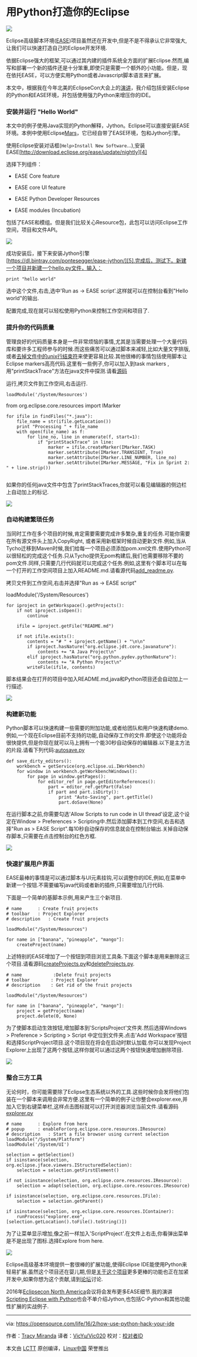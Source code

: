 用Python打造你的Eclipse
==============================================

![](https://opensource.com/sites/default/files/styles/image-full-size/public/images/life/lightbulb_computer_person_general_.png?itok=ZY3UuQQa)

Eclipse高级脚本环境([EASE][1])项目虽然还在开发中,但是不是不得承认它非常强大,让我们可以快速打造自己的Eclipse开发环境.

依据Eclipse强大的框架,可以通过其内建的插件系统全方面的扩展Eclipse.然而,编写和部署一个新的插件还是十分笨重,即使只是需要一个额外的小功能。但是，现在依托EASE，可以方便实用Python或者Javascript脚本语言来扩展。

本文中，根据我在今年北美的EclipseCon大会上的[演讲][2]，我介绍包括安装Eclipse的Python和EASE环境，并包括使用强力Python来增压你的IDE。

### 安装并运行 "Hello World"

本文中的例子使用Java实现的Python解释，Jython。Eclipse可以直接安装EASE环境。本例中使用Eclipse[Mars][3]，它已经自带了EASE环境，包和Jython引擎。

使用Eclipse安装对话框(`Help>Install New Software`...),安装EASE[http://download.eclipse.org/ease/update/nightly][4]

选择下列组件：

- EASE Core feature

- EASE core UI feature

- EASE Python Developer Resources

- EASE modules (Incubation)

包括了EASE和模组。但是我们比较关心Resource包，此包可以访问Eclipse工作空间，项目和文件API。

![](https://opensource.com/sites/default/files/1_installease_nightly.png)


成功安装后，接下来安装Jython引擎[https://dl.bintray.com/pontesegger/ease-jython/][5].完成后，测试下。新建一个项目并新建一个hello.py文件，输入：

```
print "hello world"
```

选中这个文件,右击,选中'Run as -> EASE script'.这样就可以在控制台看到"Hello world"的输出.

配置完成,现在就可以轻松使用Python来控制工作空间和项目了.

### 提升你的代码质量

管理良好的代码质量本身是一件非常烦恼的事情,尤其是当需要处理一个大量代码库和要许多工程师参与的时候.而这些痛苦可以通过脚本来减轻,比如大量文字排版,或者[去掉文件中的unix行结束符][6]来使更容易比较.其他很棒的事情包括使用脚本让Eclipse markers高亮代码.这里有一些例子,你可以加入到task markers ,用"printStackTrace"方法在java文件中探测.请看[源码][7]

运行,拷贝文件到工作空间,右击运行.

```
loadModule('/System/Resources')
```

from org.eclipse.core.resources import IMarker

``` 
for ifile in findFiles("*.java"):
    file_name = str(ifile.getLocation())
    print "Processing " + file_name
    with open(file_name) as f:
        for line_no, line in enumerate(f, start=1):
            if "printStackTrace" in line:
                marker = ifile.createMarker(IMarker.TASK)
                marker.setAttribute(IMarker.TRANSIENT, True)
                marker.setAttribute(IMarker.LINE_NUMBER, line_no)
                marker.setAttribute(IMarker.MESSAGE, "Fix in Sprint 2: " + line.strip())
                
```

如果你的任何java文件中包含了printStackTraces,你就可以看见编辑器的侧边栏上自动加上的标记.

![](https://opensource.com/sites/default/files/2_codequality.png)

### 自动构建繁琐任务

当同时工作在多个项目的时候,肯定需要需要完成许多繁杂,重复的任务.可能你需要在所有源文件头上加入CopyRight, 或者采用新框架时候自动更新文件.例如,当从Tycho迁移到Maven时候,我们给每一个项目必须添加pom.xml文件.使用Python可以很轻松的完成这个任务.只从Tycho提供无pom构建后,我们也需要移除不要的pom文件.同样,只需要几行代码就可以完成这个任务.例如,这里有个脚本可以在每一个打开的工作空间项目上加入README.md.请看源代码[add_readme.py][8].

拷贝文件到工作空间,右击并选择"Run as -> EASE script"

loadModule('/System/Resources')

``` 
for iproject in getWorkspace().getProjects():
    if not iproject.isOpen():
        continue
 
    ifile = iproject.getFile("README.md")
 
    if not ifile.exists():
        contents = "# " + iproject.getName() + "\n\n" 
        if iproject.hasNature("org.eclipse.jdt.core.javanature"):
            contents += "A Java Project\n"
        elif iproject.hasNature("org.python.pydev.pythonNature"):
            contents += "A Python Project\n"
        writeFile(ifile, contents)
```

脚本结果会在打开的项目中加入README.md,java和Python项目还会自动加上一行描述.

![](https://opensource.com/sites/default/files/3_tedioustask.png)

### 构建新功能

Python脚本可以快速构建一些需要的附加功能,或者给团队和用户快速构建demo.例如,一个现在Eclipse目前不支持的功能,自动保存工作的文件.即使这个功能将会很快提供,但是你现在就可以马上拥有一个能30秒自动保存的编辑器.以下是主方法的片段.请看下列代码:[autosave.py][9]

```
def save_dirty_editors():
    workbench = getService(org.eclipse.ui.IWorkbench)
    for window in workbench.getWorkbenchWindows():
        for page in window.getPages():
            for editor_ref in page.getEditorReferences():
                part = editor_ref.getPart(False)
                if part and part.isDirty():
                    print "Auto-Saving", part.getTitle()
                    part.doSave(None)
```

在运行脚本之前,你需要勾选'Allow Scripts to run code in UI thread'设定,这个设定在Window > Preferences > Scripting中.然后添加脚本到工作空间,右击和选择"Run as > EASE Script".每10秒自动保存的信息就会在控制台输出.关掉自动保存脚本,只需要在点击控制台的红色方框.

![](https://opensource.com/sites/default/files/4_prototype.png)

### 快速扩展用户界面

EASE最棒的事情是可以通过脚本与UI元素挂钩,可以调整你的IDE,例如,在菜单中新建一个按钮.不需要编写java代码或者新的插件,只需要增加几行代码.

下面是一个简单的基脚本示例,用来产生三个新项目.

```
# name		: Create fruit projects
# toolbar	: Project Explorer
# description	: Create fruit projects
 
loadModule("/System/Resources")
 
for name in ["banana", "pineapple", "mango"]:
	createProject(name)
```

上述特别的EASE增加了一个按钮到项目浏览工具条.下面这个脚本是用来删除这三个项目.请看源码[createProjects.py][10]和[deleteProjects.py][11].

```
# name            :Delete fruit projects
# toolbar        : Project Explorer
# description    : Get rid of the fruit projects
 
loadModule("/System/Resources")
 
for name in ["banana", "pineapple", "mango"]:
    project = getProject(name)
    project.delete(0, None)
```

为了使脚本启动生效按钮,增加脚本到'ScriptsProject'文件夹.然后选择Windows > Preference > Scripting > Script 中定位到文件夹.点击'Add Workspace'按钮和选择ScriptProject项目.这个项目现在将会在启动时默认加载.你可以发现Project Explorer上出现了这两个按钮,这样你就可以通过这两个按钮快速增加删除项目.

![](https://opensource.com/sites/default/files/5_buttons.png)

### 整合三方工具

无论何时，你可能需要除了Eclipse生态系统以外的工具.这些时候你会发将他们包装在一个脚本来调用会非常方便.这里有一个简单的例子让你整合explorer.exe,并加入它到右键菜单栏,这样点击图标就可以打开浏览器浏览当前文件.请看源码[explorer.py][12]

```
# name		: Explore from here
# popup		: enableFor(org.eclipse.core.resources.IResource)
# description	: Start a file browser using current selection
loadModule("/System/Platform")
loadModule('/System/UI')
 
selection = getSelection()
if isinstance(selection, org.eclipse.jface.viewers.IStructuredSelection):
	selection = selection.getFirstElement()
 
if not isinstance(selection, org.eclipse.core.resources.IResource):
	selection = adapt(selection, org.eclipse.core.resources.IResource)
 
if isinstance(selection, org.eclipse.core.resources.IFile):
	selection = selection.getParent()
 
if isinstance(selection, org.eclipse.core.resources.IContainer):
	runProcess("explorer.exe", [selection.getLocation().toFile().toString()])
```

为了让菜单显示增加,像之前一样加入'ScriptProject'.在文件上右击,你看弹出菜单是不是出现了图标.选择Explore from here.

![](https://opensource.com/sites/default/files/6_explorer.png)

Eclipse高级基本环境提供一套很棒的扩展功能,使得Eclipse IDE能使用Python来轻易扩展.虽然这个项目还在婴儿期,但是[关于这个项目][13]更多更棒的功能也正在加紧开发中,如果你想为这个贡献,请到[论坛][14]讨论.

2016年[Eclipsecon North America][15]会议将会发布更多EASE细节.我的演讲[Scripting Eclipse with Python][16]也会不单介绍Jython,也包括C-Python和其他功能性扩展的实战例子.

--------------------------------------------------------------------------------

via: https://opensource.com/life/16/2/how-use-python-hack-your-ide

作者：[Tracy Miranda][a]
译者：[VicYu/Vic020](http://vicyu.net)
校对：[校对者ID](https://github.com/校对者ID)

本文由 [LCTT](https://github.com/LCTT/TranslateProject) 原创编译，[Linux中国](https://linux.cn/) 荣誉推出

[a]:https://opensource.com/users/tracymiranda
[1]: https://eclipse.org/ease/
[2]: https://www.eclipsecon.org/na2016/session/scripting-eclipse-python
[3]: https://www.eclipse.org/downloads/packages/eclipse-ide-eclipse-committers-451/mars1
[4]: http://download.eclipse.org/ease/update/nightly
[5]: https://dl.bintray.com/pontesegger/ease-jython/
[6]: http://code.activestate.com/recipes/66434-change-line-endings/
[7]: https://gist.github.com/tracymiranda/6556482e278c9afc421d
[8]: https://gist.github.com/tracymiranda/f20f233b40f1f79b1df2
[9]: https://gist.github.com/tracymiranda/e9588d0976c46a987463
[10]: https://gist.github.com/tracymiranda/55995daaea9a4db584dc
[11]: https://gist.github.com/tracymiranda/baa218fc2c1a8e898194
[12]: https://gist.github.com/tracymiranda/8aa3f0fc4bf44f4a5cd3
[13]: https://eclipse.org/ease/
[14]: https://dev.eclipse.org/mailman/listinfo/ease-dev
[15]: https://www.eclipsecon.org/na2016
[16]: https://www.eclipsecon.org/na2016/session/scripting-eclipse-python
